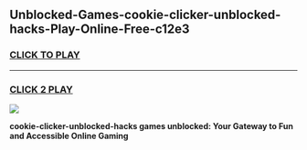
## Unblocked-Games-cookie-clicker-unblocked-hacks-Play-Online-Free-c12e3
<h3>
<a href="https://premium76.site?title=cookie-clicker-unblocked-hacks&ref=26A">CLICK TO PLAY</a></h3>
<hr>

<h3>
<a href="https://premium76.site?title=cookie-clicker-unblocked-hacks&ref=26A">CLICK 2 PLAY</a>
  
</h3>

<a href="https://premium76.site?title=cookie-clicker-unblocked-hacks&ref=26A"><img src="https://clearcache.store/games.png"></a>


**cookie-clicker-unblocked-hacks games unblocked: Your Gateway to Fun and Accessible Online Gaming**
